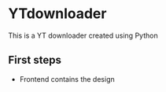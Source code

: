 # YTdownloader

This is a YT downloader created using Python

## First steps

- Frontend contains the design
